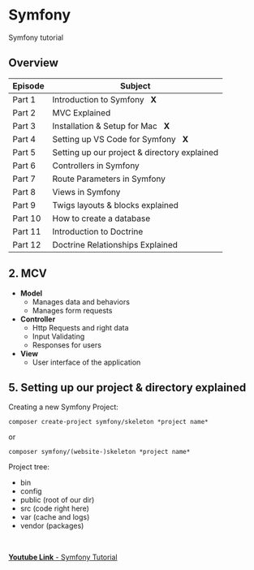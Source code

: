 # **Symfony**
Symfony tutorial

## **Overview**
| **Episode**   | **Subject** |
| ------------- |-------------|
| Part 1         | Introduction to Symfony &nbsp;&nbsp;**X**| 
| Part 2         | MVC Explained |
| Part 3         | Installation & Setup for Mac &nbsp;&nbsp;**X**|
| Part 4         | Setting up VS Code for Symfony &nbsp;&nbsp;**X**|
| Part 5         | Setting up our project & directory explained |
| Part 6         | Controllers in Symfony |
| Part 7         | Route Parameters in Symfony |
| Part 8         | Views in Symfony |
| Part 9         | Twigs layouts & blocks explained |
| Part 10        | How to create a database |
| Part 11        | Introduction to Doctrine |
| Part 12        | Doctrine Relationships Explained |

## **2. MCV**
* **Model** 
    * Manages data and behaviors
    * Manages form requests 
* **Controller** 
    * Http Requests and right data 
    * Input Validating
    * Responses for users 
* **View** 
    * User interface of the application 

## **5. Setting up our project & directory explained** 
Creating a new Symfony Project:

    composer create-project symfony/skeleton *project name*
or

    composer symfony/(website-)skeleton *project name*

Project tree:
* bin
* config
* public (root of our dir)
* src (code right here)
* var (cache and logs)
* vendor (packages)

<br>

[**Youtube Link** - Symfony Tutorial ](https://www.youtube.com/watch?v=NyRWaQo1pZo) 
